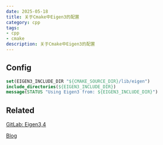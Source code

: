 ```yaml
---
date: 2025-05-18
title: 关于Cmake中Eigen3的配置
category: cpp
tags:
- cpp
- cmake
description: 关于Cmake中Eigen3的配置
---
```


## Config

```cmake
set(EIGEN3_INCLUDE_DIR "${CMAKE_SOURCE_DIR}/lib/eigen")
include_directories(${EIGEN3_INCLUDE_DIR})
message(STATUS "Using Eigen3 from: ${EIGEN3_INCLUDE_DIR}")
```



## Related

[GitLab: Eigen3,4](https://gitlab.com/libeigen/eigen/-/tree/3.4?ref_type=heads)

[Blog](https://blog.mangoeffect.net/eigen/use-eigen-in-cmake)


